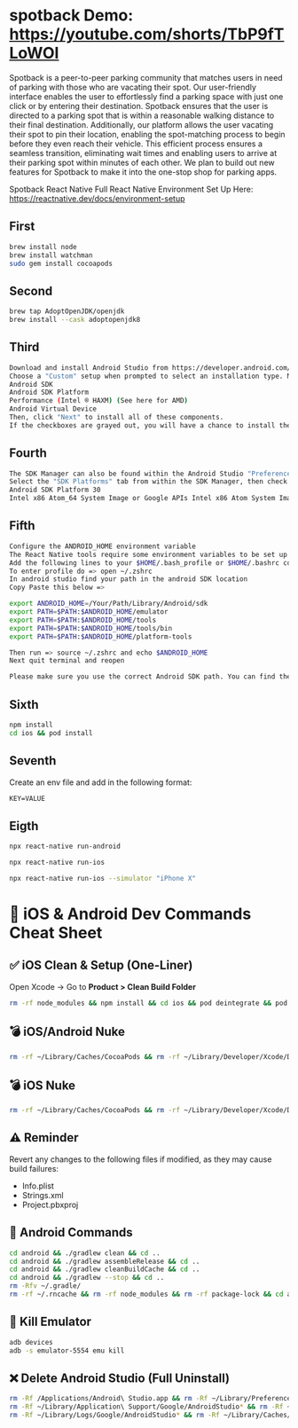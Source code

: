 # spotback Demo: https://youtube.com/shorts/TbP9fTLoWOI


Spotback is a peer-to-peer parking community that matches users in need of parking with those who are vacating their spot. Our user-friendly interface enables the user to effortlessly find a parking space with just one click or by entering their destination. Spotback ensures that the user is directed to a parking spot that is within a reasonable walking distance to their final destination. Additionally, our platform allows the user vacating their spot to pin their location, enabling the spot-matching process to begin before they even reach their vehicle. This efficient process ensures a seamless transition, eliminating wait times and enabling users to arrive at their parking spot within minutes of each other. We plan to build out new features for Spotback to make it into the one-stop shop for parking apps. 





Spotback React Native
Full React Native Environment Set Up Here: https://reactnative.dev/docs/environment-setup

## First

```sh
brew install node
brew install watchman
sudo gem install cocoapods

```

## Second

```sh
brew tap AdoptOpenJDK/openjdk
brew install --cask adoptopenjdk8

```

## Third

```sh
Download and install Android Studio from https://developer.android.com/studio/index.html
Choose a "Custom" setup when prompted to select an installation type. Make sure the boxes next to all of the following are checked:
Android SDK
Android SDK Platform
Performance (Intel ® HAXM) (See here for AMD)
Android Virtual Device
Then, click "Next" to install all of these components.
If the checkboxes are grayed out, you will have a chance to install these components later on.


```

## Fourth

```sh
The SDK Manager can also be found within the Android Studio "Preferences" dialog, under Appearance & Behavior → System Settings → Android SDK.
Select the "SDK Platforms" tab from within the SDK Manager, then check the box next to "Show Package Details" in the bottom right corner. Look for and expand the Android 9 (Pie) entry, then make sure the following items are checked:
Android SDK Platform 30
Intel x86 Atom_64 System Image or Google APIs Intel x86 Atom System Image
```

## Fifth

```sh
Configure the ANDROID_HOME environment variable
The React Native tools require some environment variables to be set up in order to build apps with native code.
Add the following lines to your $HOME/.bash_profile or $HOME/.bashrc config file unless using zsh.
To enter profile do => open ~/.zshrc
In android studio find your path in the android SDK location
Copy Paste this below =>

export ANDROID_HOME=/Your/Path/Library/Android/sdk
export PATH=$PATH:$ANDROID_HOME/emulator
export PATH=$PATH:$ANDROID_HOME/tools
export PATH=$PATH:$ANDROID_HOME/tools/bin
export PATH=$PATH:$ANDROID_HOME/platform-tools

Then run => source ~/.zshrc and echo $ANDROID_HOME
Next quit terminal and reopen

Please make sure you use the correct Android SDK path. You can find the actual location of the SDK in the Android Studio "Preferences" dialog, under Appearance & Behavior → System Settings → Android SDK.
```

## Sixth

```sh
npm install
cd ios && pod install
```

## Seventh

Create an env file and add in the following format:

```txt
KEY=VALUE
```

## Eigth

```sh
npx react-native run-android

npx react-native run-ios

npx react-native run-ios --simulator "iPhone X"
```

# 📱 iOS & Android Dev Commands Cheat Sheet

## ✅ iOS Clean & Setup (One-Liner)
Open Xcode → Go to **Product > Clean Build Folder**

```bash
rm -rf node_modules && npm install && cd ios && pod deintegrate && pod install && pod update && cd .. && npm start --reset-cache
```

## 💣 iOS/Android Nuke
```bash
rm -rf ~/Library/Caches/CocoaPods && rm -rf ~/Library/Developer/Xcode/DerivedData/* && rm -rf ~/.rncache && rm -rf node_modules && rm -rf package-lock.json && cd ios && rm -rf Podfile.lock && rm -rf Pods && rm -rf Build && cd .. && cd android/app && rm -rf build && cd .. && cd .. && npm install && cd ios && pod install && cd .. && npm start --reset-cache
```

## 💣 iOS Nuke
```bash
rm -rf ~/Library/Caches/CocoaPods && rm -rf ~/Library/Developer/Xcode/DerivedData/* && rm -rf ~/.rncache && rm -rf node_modules && rm -rf package-lock.json && cd ios && rm -rf Podfile.lock && rm -rf Pods && rm -rf Build && cd .. && npm install && cd ios && pod install && cd .. && npm cache clear --force && npm start --reset-cache
```

## ⚠️ Reminder
Revert any changes to the following files if modified, as they may cause build failures:

- Info.plist
- Strings.xml
- Project.pbxproj

## 🤖 Android Commands
```bash
cd android && ./gradlew clean && cd ..
cd android && ./gradlew assembleRelease && cd ..
cd android && ./gradlew cleanBuildCache && cd ..
cd android && ./gradlew --stop && cd ..
rm -Rfv ~/.gradle/
rm -rf ~/.rncache && rm -rf node_modules && rm -rf package-lock && cd android/app && rm -rf build && cd .. && cd .. && npm install && npm start --reset-cache
```

## 🛑 Kill Emulator
```bash
adb devices
adb -s emulator-5554 emu kill
```

## ❌ Delete Android Studio (Full Uninstall)
```bash
rm -Rf /Applications/Android\ Studio.app && rm -Rf ~/Library/Preferences/AndroidStudio* && rm -Rf ~/Library/Preferences/Google/AndroidStudio* && rm -Rf ~/Library/Preferences/com.google.android.* && rm -Rf ~/Library/Preferences/com.android.* && rm -Rf ~/Library/Application\ Support/AndroidStudio*
rm -Rf ~/Library/Application\ Support/Google/AndroidStudio* && rm -Rf ~/Library/Logs/AndroidStudio*
rm -Rf ~/Library/Logs/Google/AndroidStudio* && rm -Rf ~/Library/Caches/AndroidStudio* && rm -Rf ~/.AndroidStudio*
```
